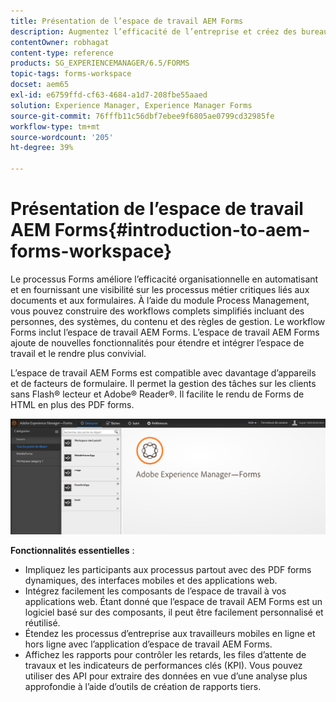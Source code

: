 ```yaml
---
title: Présentation de l’espace de travail AEM Forms
description: Augmentez l’efficacité de l’entreprise et créez des bureaux sans papier grâce à l’automatisation des processus d’entreprise à l’aide de l’espace de travail AEM Forms LiveCycle.
contentOwner: robhagat
content-type: reference
products: SG_EXPERIENCEMANAGER/6.5/FORMS
topic-tags: forms-workspace
docset: aem65
exl-id: e6759ffd-cf63-4684-a1d7-208fbe55aaed
solution: Experience Manager, Experience Manager Forms
source-git-commit: 76fffb11c56dbf7ebee9f6805ae0799cd32985fe
workflow-type: tm+mt
source-wordcount: '205'
ht-degree: 39%

---
```


# Présentation de l’espace de travail AEM Forms{#introduction-to-aem-forms-workspace}

Le processus Forms améliore l’efficacité organisationnelle en automatisant et en fournissant une visibilité sur les processus métier critiques liés aux documents et aux formulaires. À l’aide du module Process Management, vous pouvez construire des workflows complets simplifiés incluant des personnes, des systèmes, du contenu et des règles de gestion. Le workflow Forms inclut l’espace de travail AEM Forms. L’espace de travail AEM Forms ajoute de nouvelles fonctionnalités pour étendre et intégrer l’espace de travail et le rendre plus convivial.

L’espace de travail AEM Forms est compatible avec davantage d’appareils et de facteurs de formulaire. Il permet la gestion des tâches sur les clients sans Flash® lecteur et Adobe® Reader®. Il facilite le rendu de Forms de HTML en plus des PDF forms.

![html-ws](assets/html-ws.png)

**Fonctionnalités essentielles** :

* Impliquez les participants aux processus partout avec des PDF forms dynamiques, des interfaces mobiles et des applications web.
* Intégrez facilement les composants de l’espace de travail à vos applications web. Étant donné que l’espace de travail AEM Forms est un logiciel basé sur des composants, il peut être facilement personnalisé et réutilisé.
* Étendez les processus d’entreprise aux travailleurs mobiles en ligne et hors ligne avec l’application d’espace de travail AEM Forms.
* Affichez les rapports pour contrôler les retards, les files d’attente de travaux et les indicateurs de performances clés (KPI). Vous pouvez utiliser des API pour extraire des données en vue d’une analyse plus approfondie à l’aide d’outils de création de rapports tiers.
